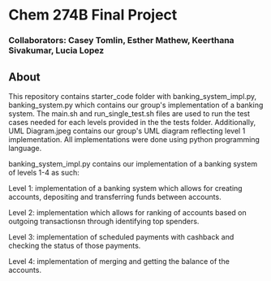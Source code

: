 # Chem 274B Final Project

### Collaborators: Casey Tomlin, Esther Mathew, Keerthana Sivakumar, Lucia Lopez

## About 
This repository contains starter_code folder with banking_system_impl.py, banking_system.py which contains our group's implementation of a banking system. The main.sh and run_single_test.sh files are used to run the test cases needed for each levels provided in the the tests folder. Additionally, UML Diagram.jpeg contains our group's UML diagram reflecting level 1 implementation. All implementations were done using python programming language.

banking_system_impl.py contains our implementation of a banking system of levels 1-4 as such: 

Level 1: implementation of a banking system which allows for creating accounts, depositing and transferring funds between accounts. 

Level 2: implementation which allows for ranking of accounts based on outgoing transactionsn through identifying top spenders. 

Level 3: implementation of scheduled payments with cashback and checking the status of those payments. 

Level 4: implementation of merging and getting the balance of the accounts. 